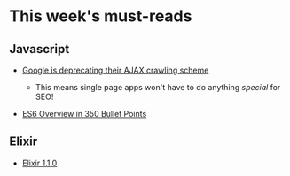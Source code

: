 # This week's must-reads

## Javascript

* [Google is deprecating their AJAX crawling scheme](http://googlewebmastercentral.blogspot.com.br/2015/10/deprecating-our-ajax-crawling-scheme.html)
  - This means single page apps won't have to do anything _special_ for SEO!

* [ES6 Overview in 350 Bullet Points](https://ponyfoo.com/articles/es6)

## Elixir

* [Elixir
  1.1.0](http://elixir-lang.org/blog/2015/09/28/elixir-v1-1-0-released/)

